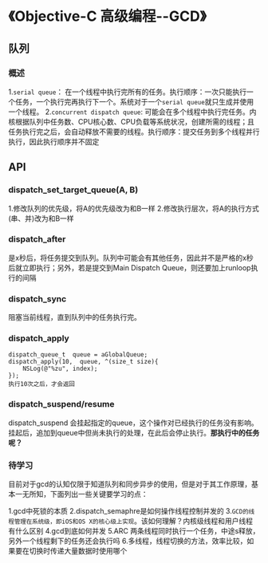 # 《Objective-C 高级编程--GCD》

## 队列
### 概述
1.`serial queue`： 在一个线程中执行完所有的任务。执行顺序：一次只能执行一个任务，一个执行完再执行下一个。系统对于一个`serial queue`就只生成并使用一个线程。
2.`concurrent dispatch queue`: 可能会在多个线程中执行完任务。内核根据队列中任务数、CPU核心数、CPU负载等系统状况，创建所需的线程；且任务执行完之后，会自动释放不需要的线程。执行顺序：提交任务到多个线程并行执行，因此执行顺序并不固定

## API 
### dispatch_set_target_queue(A, B)
1.修改队列的优先级，将A的优先级改为和B一样
2.修改执行层次，将A的执行方式(串、并)改为和B一样

### dispatch_after
是x秒后，将任务提交到队列。队列中可能会有其他任务，因此并不是严格的x秒后就立即执行；另外，若是提交到Main Dispatch Queue，则还要加上runloop执行的间隔

### dispatch_sync
阻塞当前线程，直到队列中的任务执行完。

### dispatch_apply
```
dispatch_queue_t  queue = aGlobalQueue;
dispatch_apply(10,  queue, ^(size_t size){
    NSLog(@"%zu", index);
});
执行10次之后，才会返回
```

### dispatch_suspend/resume
dispatch_suspend 会挂起指定的queue，这个操作对已经执行的任务没有影响。挂起后，追加到queue中但尚未执行的处理，在此后会停止执行。**那执行中的任务呢？**

### 待学习
目前对于gcd的认知仅限于知道队列和同步异步的使用，但是对于其工作原理，基本一无所知，下面列出一些关键要学习的点：

1.gcd中死锁的本质
2.dispatch_semaphre是如何操作线程控制并发的
3.`GCD的线程管理在系统级，即iOS和OS X的核心级上实现`。该如何理解？内核级线程和用户线程有什么区别
4.gcd到底如何并发
5.ARC 两条线程同时执行一个任务，中途s释放，另外一个线程剩下的任务还会执行吗
6.多线程，线程切换的方法，效率比较，如果要在切换时传递大量数据时使用哪个













